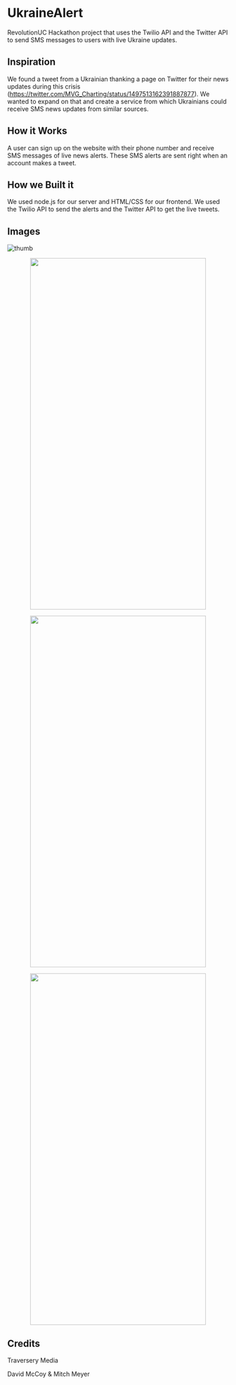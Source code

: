 # UkraineAlert
RevolutionUC Hackathon project that uses the Twilio API and the Twitter API to send SMS messages to users with live Ukraine updates.
## Inspiration
We found a tweet from a Ukrainian thanking a page on Twitter for their news updates during this crisis (https://twitter.com/MVG_Charting/status/1497513162391887877). We wanted to expand on that and create a service from which Ukrainians could receive SMS news updates from similar sources.
## How it Works
A user can sign up on the website with their phone number and receive SMS messages of live news alerts. These SMS alerts are sent right when an account makes a tweet. 
## How we Built it
We used node.js for our server and HTML/CSS for our frontend. We used the Twilio API to send the alerts and the Twitter API to get the live tweets.
## Images
![thumb](https://user-images.githubusercontent.com/46828931/155876456-149fe40c-7dcb-4cef-9b67-77312687071f.png)
<p align="center">
  <img src="https://user-images.githubusercontent.com/46828931/155876461-3fc3757b-8313-45b6-90dc-026993e9ac94.png" width="400" height="800"/>
</p>

<p align="center">
   <img src="https://user-images.githubusercontent.com/46828931/155876466-e0bf4928-549c-4e13-9c9c-7dcfe23e8742.png" width="400" height="800"/>
</p>

<p align="center">
  <img src="https://user-images.githubusercontent.com/46828931/155876468-41a0ff1b-3939-4a5c-a4f6-9e5c629d2954.png" width="400" height="800"/>
</p>

## Credits

Traversery Media

David McCoy & Mitch Meyer
